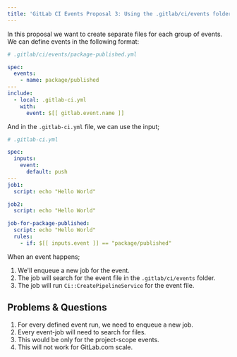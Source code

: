 ```yaml
---
title: 'GitLab CI Events Proposal 3: Using the .gitlab/ci/events folder'
---
```


In this proposal we want to create separate files for each group of events. We
can define events in the following format:

```yaml
# .gitlab/ci/events/package-published.yml

spec:
  events:
    - name: package/published
---
include:
  - local: .gitlab-ci.yml
    with:
      event: $[[ gitlab.event.name ]]
```

And in the `.gitlab-ci.yml` file, we can use the input;

```yaml
# .gitlab-ci.yml

spec:
  inputs:
    event:
      default: push
---
job1:
  script: echo "Hello World"

job2:
  script: echo "Hello World"

job-for-package-published:
  script: echo "Hello World"
  rules:
    - if: $[[ inputs.event ]] == "package/published"
```

When an event happens;

1. We'll enqueue a new job for the event.
1. The job will search for the event file in the `.gitlab/ci/events` folder.
1. The job will run `Ci::CreatePipelineService` for the event file.

## Problems & Questions

1. For every defined event run, we need to enqueue a new job.
1. Every event-job will need to search for files.
1. This would be only for the project-scope events.
1. This will not work for GitLab.com scale.
